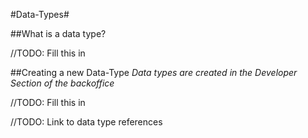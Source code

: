 #Data-Types#

##What is a data type?

//TODO: Fill this in

##Creating a new Data-Type
*Data types are created in the Developer Section of the backoffice*

//TODO: Fill this in

//TODO: Link to data type references